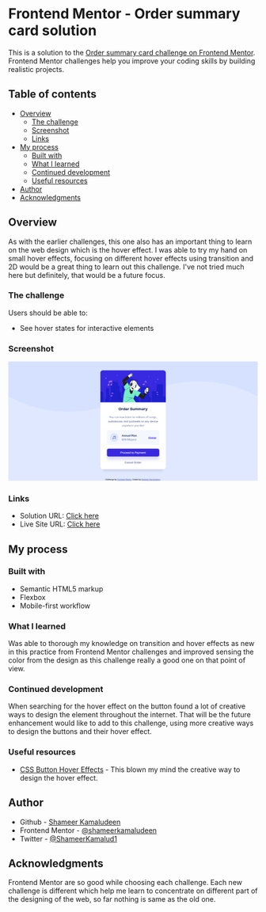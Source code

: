 # Frontend Mentor - Order summary card solution

This is a solution to the [Order summary card challenge on Frontend Mentor](https://www.frontendmentor.io/challenges/order-summary-component-QlPmajDUj). Frontend Mentor challenges help you improve your coding skills by building realistic projects. 

## Table of contents

- [Overview](#overview)
  - [The challenge](#the-challenge)
  - [Screenshot](#screenshot)
  - [Links](#links)
- [My process](#my-process)
  - [Built with](#built-with)
  - [What I learned](#what-i-learned)
  - [Continued development](#continued-development)
  - [Useful resources](#useful-resources)
- [Author](#author)
- [Acknowledgments](#acknowledgments)

## Overview

As with the earlier challenges, this one also has an important thing to learn on the web design which is the hover effect. I was able to try my hand on small hover effects, focusing on different hover effects using transition and 2D would be a great thing to learn out this challenge. I've not tried much here but definitely, that would be a future focus.  

### The challenge

Users should be able to:

- See hover states for interactive elements

### Screenshot

![](./screenshot.png)

### Links

- Solution URL: [Click here](https://github.com/shameerkamaludeen/order-summary-component)
- Live Site URL: [Click here](https://shameerkamaludeen.github.io/order-summary-component/)

## My process

### Built with

- Semantic HTML5 markup
- Flexbox
- Mobile-first workflow

### What I learned

Was able to thorough my knowledge on transition and hover effects as new in this practice from Frontend Mentor challenges and improved sensing the color from the design as this challenge really a good one on that point of view.

### Continued development

When searching for the hover effect on the button found a lot of creative ways to design the element throughout the internet. That will be the future enhancement would like to add to this challenge, using more creative ways to design the buttons and their hover effect.

### Useful resources

- [CSS Button Hover Effects](https://freefrontend.com/css-button-hover-effects/) - This blown my mind the creative way to design the hover effect.

## Author

- Github - [Shameer Kamaludeen](https://github.com/shameerkamaludeen)
- Frontend Mentor - [@shameerkamaludeen](https://www.frontendmentor.io/profile/shameerkamaludeen)
- Twitter - [@ShameerKamalud1](https://twitter.com/ShameerKamalud1)

## Acknowledgments

Frontend Mentor are so good while choosing each challenge. Each new challenge is different which help me learn to concentrate on different part of the designing of the web, so far nothing is same as the old one.  

